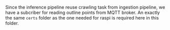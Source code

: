 Since the inference pipeline reuse crawling task from ingestion pipeline, we have a subcriber for reading outline points from MQTT broker. 
An exactly the same `certs` folder as the one needed for raspi is required here in this folder.